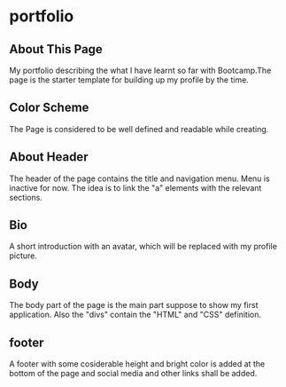 # portfolio
## About This Page

My portfolio describing the what I have learnt so far with Bootcamp.The page is the starter template for building up my profile by the time.
## Color Scheme
The Page is considered to be well defined and readable while creating.

## About Header

The header of the page contains the title and navigation menu. Menu is inactive for now. The idea is to link the "a" elements with the relevant sections.

## Bio

A short introduction with an avatar, which will be replaced with my profile picture.

## Body

The body part of the page is the main part suppose to show my first application. Also the "divs" contain the "HTML" and "CSS" definition.
## footer
A footer with some cosiderable height and bright color is added at the bottom of the page and social media and other links shall be added.

